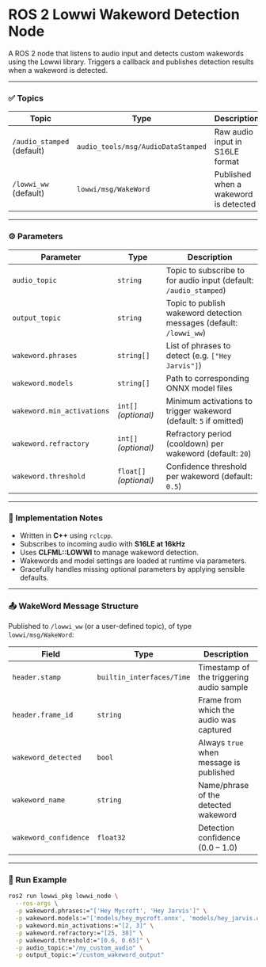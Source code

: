 # **ROS 2 Lowwi Wakeword Detection Node**

A ROS 2 node that listens to audio input and detects custom wakewords using the Lowwi library. Triggers a callback and publishes detection results when a wakeword is detected.

---

### ✅ Topics

| Topic             | Type                                  | Description                                |
|------------------|---------------------------------------|--------------------------------------------|
| `/audio_stamped` (default) | `audio_tools/msg/AudioDataStamped` | Raw audio input in S16LE format            |
| `/lowwi_ww` (default)       | `lowwi/msg/WakeWord`              | Published when a wakeword is detected      |

---

### ⚙️ Parameters

| Parameter                      | Type               | Description                                                            |
|-------------------------------|--------------------|------------------------------------------------------------------------|
| `audio_topic`                 | `string`           | Topic to subscribe to for audio input (default: `/audio_stamped`)     |
| `output_topic`               | `string`           | Topic to publish wakeword detection messages (default: `/lowwi_ww`)   |
| `wakeword.phrases`            | `string[]`         | List of phrases to detect (e.g. `["Hey Jarvis"]`)                      |
| `wakeword.models`             | `string[]`         | Path to corresponding ONNX model files                                |
| `wakeword.min_activations`    | `int[]` *(optional)* | Minimum activations to trigger wakeword (default: `5` if omitted)     |
| `wakeword.refractory`         | `int[]` *(optional)* | Refractory period (cooldown) per wakeword (default: `20`)             |
| `wakeword.threshold`          | `float[]` *(optional)* | Confidence threshold per wakeword (default: `0.5`)                  |

---

### 🧩 Implementation Notes

- Written in **C++** using `rclcpp`.
- Subscribes to incoming audio with **S16LE at 16kHz**
- Uses **CLFML::LOWWI** to manage wakeword detection.
- Wakewords and model settings are loaded at runtime via parameters.
- Gracefully handles missing optional parameters by applying sensible defaults.

---

### 📤 WakeWord Message Structure

Published to `/lowwi_ww` (or a user-defined topic), of type `lowwi/msg/WakeWord`:

| Field               | Type             | Description                                      |
|--------------------|------------------|--------------------------------------------------|
| `header.stamp`     | `builtin_interfaces/Time` | Timestamp of the triggering audio sample        |
| `header.frame_id`  | `string`         | Frame from which the audio was captured         |
| `wakeword_detected`| `bool`           | Always `true` when message is published         |
| `wakeword_name`    | `string`         | Name/phrase of the detected wakeword            |
| `wakeword_confidence` | `float32`     | Detection confidence (0.0 – 1.0)                 |

---

### 🏁 Run Example

```bash
ros2 run lowwi_pkg lowwi_node \
  --ros-args \
  -p wakeword.phrases:="['Hey Mycroft', 'Hey Jarvis']" \
  -p wakeword.models:="['models/hey_mycroft.onnx', 'models/hey_jarvis.onnx']" \
  -p wakeword.min_activations:="[2, 3]" \
  -p wakeword.refractory:="[25, 30]" \
  -p wakeword.threshold:="[0.6, 0.65]" \
  -p audio_topic:="/my_custom_audio" \
  -p output_topic:="/custom_wakeword_output"
```